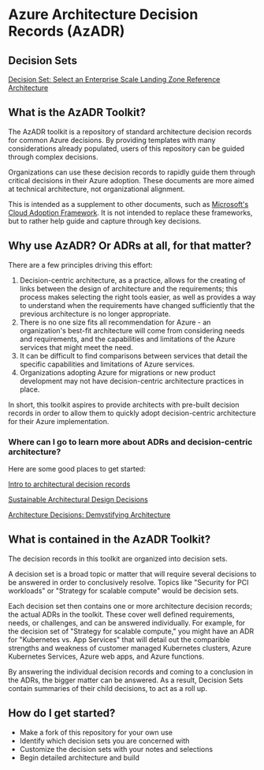 # Azure Architecture Decision Records (AzADR)

## Decision Sets

[Decision Set: Select an Enterprise Scale Landing Zone Reference Architecture](./enterpriseScaleDecisionSet/esDS-EnterpriseScaleType.md)


## What is the AzADR Toolkit?

The AzADR toolkit is a repository of standard architecture decision records for common Azure decisions. By providing templates with many considerations already populated, users of this repository can be guided through complex decisions.

Organizations can use these decision records to rapidly guide them through critical decisions in their Azure adoption.  These documents are more aimed at technical architecture, not organizational alignment.

This is intended as a supplement to other documents, such as [Microsoft's Cloud Adoption Framework](https://docs.microsoft.com/azure/cloud-adoption-framework/).  It is not intended to replace these frameworks, but to rather help guide and capture through key decisions.

## Why use AzADR?  Or ADRs at all, for that matter?

There are a few principles driving this effort:

1. Decision-centric architecture, as a practice, allows for the creating of links between the design of architecture and the requirements; this process makes selecting the right tools easier, as well as provides a way to understand when the requirements have changed sufficiently that the previous architecture is no longer appropriate.
1. There is no one size fits all recommendation for Azure - an organization's best-fit architecture will come from considering needs and requirements, and the capabilities and limitations of the Azure services that might meet the need.
1. It can be difficult to find comparisons between services that detail the specific capabilities and limitations of Azure services.
1. Organizations adopting Azure for migrations or new product development may not have decision-centric architecture practices in place.

In short, this toolkit aspires to provide architects with pre-built decision records in order to allow them to quickly adopt decision-centric architecture for their Azure implementation.

### Where can I go to learn more about ADRs and decision-centric architecture?

Here are some good places to get started:

[Intro to architectural decision records](https://adr.github.io/)

[Sustainable Architectural Design Decisions](https://www.infoq.com/articles/sustainable-architectural-design-decisions/)

[Architecture Decisions: Demystifying Architecture](https://personal.utdallas.edu/~chung/SA/zz-Impreso-architecture_decisions-tyree-05.pdf)

## What is contained in the AzADR Toolkit?

The decision records in this toolkit are organized into decision sets.

A decision set is a broad topic or matter that will require several decisions to be answered in order to conclusively resolve.  Topics like "Security for PCI workloads" or "Strategy for scalable compute" would be decision sets.

Each decision set then contains one or more architecture decision records; the actual ADRs in the toolkit.  These cover well defined requirements, needs, or challenges, and can be answered individually.  For example, for the decision set of "Strategy for scalable compute," you might have an ADR for "Kubernetes vs. App Services" that will detail out the comparible strengths and weakness of customer managed Kubernetes clusters, Azure Kubernetes Services, Azure web apps, and Azure functions.

By answering the individual decision records and coming to a conclusion in the ADRs, the bigger matter can be answered.  As a result, Decision Sets contain summaries of their child decisions, to act as a roll up.

## How do I get started?

* Make a fork of this repository for your own use
* Identify which decision sets you are concerned with
* Customize the decision sets with your notes and selections
* Begin detailed architecture and build